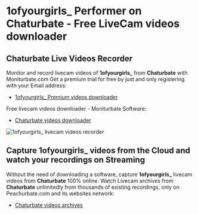 # 1ofyourgirls_ Performer on Chaturbate - Free LiveCam videos downloader

## Chaturbate Live Videos Recorder

Monitor and record livecam videos of **1ofyourgirls_** from **Chaturbate** with Moniturbate.com
Get a premium trial for free by just and only registering with your Email address:
* [1ofyourgirls_ Premium videos downloader](https://moniturbate.com/request-demo-licence-key.html)

Free livecam videos downloader - Moniturbate Software:
* [Chaturbate videos downloader](https://moniturbate.com/moniturbate-download-software.html)

![1ofyourgirls_ livecam videos recorder](https://peachurnet.com/templates/moniturbate-software.png)


## Capture 1ofyourgirls_ videos from the Cloud and watch your recordings on Streaming

Without the need of downloading a software, capture **1ofyourgirls_** livecam videos from **Chaturbate** 100% online.
Watch Livecam archives from **Chaturbate** unlimitedly from thousands of existing recordings, only on Peachurbate.com and its websites network:
* [Chaturbate videos archives](https://peachurnet.com/)